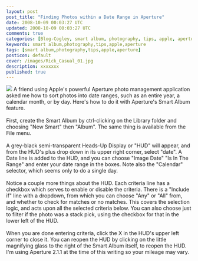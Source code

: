 ```yaml
---           
layout: post
post_title: "Finding Photos within a Date Range in Aperture"
date: 2008-10-09 00:03:27 UTC
updated: 2008-10-09 00:03:27 UTC
comments: true
categories: [Blog-Cogley, smart album, photography, tips, apple, aperture]
keywords: smart album,photography,tips,apple,aperture
tags: [smart album,photography,tips,apple,aperture]
posticon: default
cover: /images/Rick_Casual_01.jpg
description: xxxxxxx
published: true
---
```

 
[<img class="right" src="http://farm4.static.flickr.com/3099/2924894215_a978876ded.jpg" />](http://www.flickr.com/photos/81796435@N00/2924894215 "View 'Aperture Smart Album Date Range 01' on Flickr.com")
A friend using Apple's powerful Aperture photo management application asked me how to sort photos into date ranges, such as an entire year, a calendar month, or by day. Here's how to do it with Aperture's Smart Album feature. 
<br /><br />
First, create the Smart Album by ctrl-clicking on the Library folder and choosing "New Smart" then "Album". The same thing is available from the File menu. <br /><br />A grey-black semi-transparent Heads-Up Display or "HUD" will appear, and from the HUD's plus drop down in its upper right corner, select "date". A Date line is added to the HUD, and you can choose "Image Date" "Is In The Range" and enter your date range in the boxes. Note also the "Calendar" selector, which seems only to do a single day. <br /><br />Notice a couple more things about the HUD. Each criteria line has a checkbox which serves to enable or disable the criteria. There is a "Include if" line with a dropdown, from which you can choose "Any" or "All" from, and whether to check for matches or no matches. This covers the selection logic, and acts upon all the selected criteria below. You can also choose just to filter if the photo was a stack pick, using the checkbox for that in the lower left of the HUD. <br /><br />When you are done entering criteria, click the X in the HUD's upper left corner to close it. You can reopen the HUD by clicking on the little magnifying glass to the right of the Smart Album itself, to reopen the HUD. I'm using Aperture 2.1.1 at the time of this writing so your mileage may vary. <br /><br />
